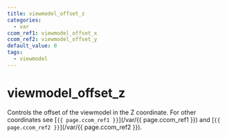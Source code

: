 ```yaml
---
title: viewmodel_offset_z
categories:
  - var
ccom_ref1: viewmodel_offset_x
ccom_ref2: viewmodel_offset_y
default_value: 0
tags:
  - viewmodel
---
```


# viewmodel_offset_z

Controls the offset of the viewmodel in the Z coordinate. For other coordinates see [`{{ page.ccom_ref1 }}`](/var/{{ page.ccom_ref1 }}) and [`{{ page.ccom_ref2 }}`](/var/{{ page.ccom_ref2 }}).
